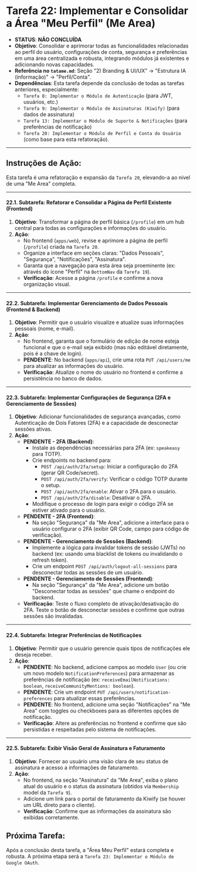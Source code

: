 # Tarefa 22: Implementar e Consolidar a Área "Meu Perfil" (Me Area)

*   **STATUS**: **NÃO CONCLUÍDA**
*   **Objetivo**: Consolidar e aprimorar todas as funcionalidades relacionadas ao perfil do usuário, configurações de conta, segurança e preferências em uma área centralizada e robusta, integrando módulos já existentes e adicionando novas capacidades.
*   **Referência no `tatame.md`**: Seção "2) Branding & UI/UX" -> "Estrutura IA (informação)" -> "Perfil/Conta".
*   **Dependências**: Esta tarefa depende da conclusão de todas as tarefas anteriores, especialmente:
    *   `Tarefa 8: Implementar o Módulo de Autenticação` (para JWT, usuários, etc.)
    *   `Tarefa 9: Implementar o Módulo de Assinaturas (Kiwify)` (para dados de assinatura)
    *   `Tarefa 13: Implementar o Módulo de Suporte & Notificações` (para preferências de notificação)
    *   `Tarefa 20: Implementar o Módulo de Perfil e Conta do Usuário` (como base para esta refatoração).

---

## Instruções de Ação:

Esta tarefa é uma refatoração e expansão da `Tarefa 20`, elevando-a ao nível de uma "Me Area" completa.

---

#### **22.1. Subtarefa: Refatorar e Consolidar a Página de Perfil Existente (Frontend)**

1.  **Objetivo**: Transformar a página de perfil básica (`/profile`) em um hub central para todas as configurações e informações do usuário.
2.  **Ação**:
    *   No frontend (`apps/web`), revise e aprimore a página de perfil (`/profile`) criada na `Tarefa 20`.
    *   Organize a interface em seções claras: "Dados Pessoais", "Segurança", "Notificações", "Assinatura".
    *   Garanta que a navegação para esta área seja proeminente (ex: através do ícone "Perfil" na `BottomNav` da `Tarefa 19`).
    *   **Verificação**: Acesse a página `/profile` e confirme a nova organização visual.

---

#### **22.2. Subtarefa: Implementar Gerenciamento de Dados Pessoais (Frontend & Backend)**

1.  **Objetivo**: Permitir que o usuário visualize e atualize suas informações pessoais (nome, e-mail).
2.  **Ação**:
    *   No frontend, garanta que o formulário de edição de nome esteja funcional e que o e-mail seja exibido (mas não editável diretamente, pois é a chave de login).
    *   **PENDENTE**: No backend (`apps/api`), crie uma rota `PUT /api/users/me` para atualizar as informações do usuário.
    *   **Verificação**: Atualize o nome do usuário no frontend e confirme a persistência no banco de dados.

---

#### **22.3. Subtarefa: Implementar Configurações de Segurança (2FA e Gerenciamento de Sessões)**

1.  **Objetivo**: Adicionar funcionalidades de segurança avançadas, como Autenticação de Dois Fatores (2FA) e a capacidade de desconectar sessões ativas.
2.  **Ação**:
    *   **PENDENTE - 2FA (Backend)**:
        *   Instale as dependências necessárias para 2FA (ex: `speakeasy` para TOTP).
        *   Crie endpoints no backend para:
            *   `POST /api/auth/2fa/setup`: Iniciar a configuração do 2FA (gerar QR Code/secret).
            *   `POST /api/auth/2fa/verify`: Verificar o código TOTP durante o setup.
            *   `POST /api/auth/2fa/enable`: Ativar o 2FA para o usuário.
            *   `POST /api/auth/2fa/disable`: Desativar o 2FA.
        *   Modifique o processo de login para exigir o código 2FA se estiver ativado para o usuário.
    *   **PENDENTE - 2FA (Frontend)**:
        *   Na seção "Segurança" da "Me Area", adicione a interface para o usuário configurar o 2FA (exibir QR Code, campo para código de verificação).
    *   **PENDENTE - Gerenciamento de Sessões (Backend)**:
        *   Implemente a lógica para invalidar tokens de sessão (JWTs) no backend (ex: usando uma blacklist de tokens ou invalidando o refresh token).
        *   Crie um endpoint `POST /api/auth/logout-all-sessions` para desconectar todas as sessões de um usuário.
    *   **PENDENTE - Gerenciamento de Sessões (Frontend)**:
        *   Na seção "Segurança" da "Me Area", adicione um botão "Desconectar todas as sessões" que chame o endpoint do backend.
    *   **Verificação**: Teste o fluxo completo de ativação/desativação do 2FA. Teste o botão de desconectar sessões e confirme que outras sessões são invalidadas.

---

#### **22.4. Subtarefa: Integrar Preferências de Notificações**

1.  **Objetivo**: Permitir que o usuário gerencie quais tipos de notificações ele deseja receber.
2.  **Ação**:
    *   **PENDENTE**: No backend, adicione campos ao modelo `User` (ou crie um novo modelo `NotificationPreferences`) para armazenar as preferências de notificação (ex: `receiveEmailNotifications: boolean`, `receiveCommunityMentions: boolean`).
    *   **PENDENTE**: Crie um endpoint `PUT /api/users/notification-preferences` para atualizar essas preferências.
    *   **PENDENTE**: No frontend, adicione uma seção "Notificações" na "Me Area" com toggles ou checkboxes para as diferentes opções de notificação.
    *   **Verificação**: Altere as preferências no frontend e confirme que são persistidas e respeitadas pelo sistema de notificações.

---

#### **22.5. Subtarefa: Exibir Visão Geral de Assinatura e Faturamento**

1.  **Objetivo**: Fornecer ao usuário uma visão clara de seu status de assinatura e acesso a informações de faturamento.
2.  **Ação**:
    *   No frontend, na seção "Assinatura" da "Me Area", exiba o plano atual do usuário e o status da assinatura (obtidos via `Membership` model da `Tarefa 9`).
    *   Adicione um link para o portal de faturamento da Kiwify (se houver um URL direto para o cliente).
    *   **Verificação**: Confirme que as informações da assinatura são exibidas corretamente.

## Próxima Tarefa:

Após a conclusão desta tarefa, a "Área Meu Perfil" estará completa e robusta. A próxima etapa será a `Tarefa 23: Implementar o Módulo de Google OAuth`.